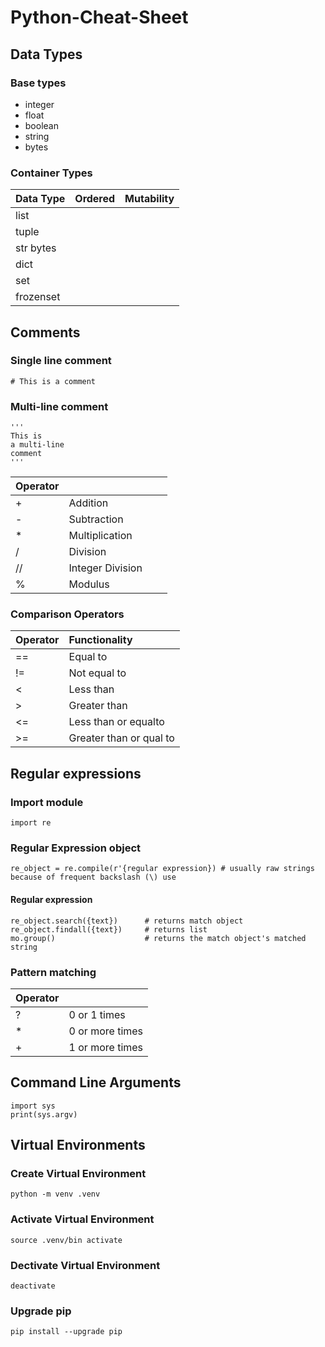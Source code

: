 # Python-Cheat-Sheet
## Data Types
### Base types

* integer
* float
* boolean
* string 
* bytes

### Container Types

| Data Type  |  Ordered |  Mutability  |
|:-----------|---|---|
| list|||
|tuple|||
|str bytes|||
|dict|||
|set|||
|frozenset|||
## Comments

### Single line comment
```{python}
# This is a comment
```
### Multi-line comment
```{python}
'''
This is
a multi-line
comment
'''
```
| Operator  |   |   |   |
|:---|:---|---|---|
|+|Addition|   |   |
|-|Subtraction|   |   |
|*|Multiplication|   |   |
|/|Division|   |   |
|//|Integer Division|   |   |
|%|Modulus   |   |   |

### Comparison Operators
| Operator  | Functionality|
|:---|:---|
|==|Equal to|
|!=|Not equal to|
|<|Less than|
|>|Greater than|
|<=|Less than or equalto|
|>=|Greater than or qual to|
## Regular expressions
### Import module
```{python}
import re
```
### Regular Expression object
```{python}
re_object = re.compile(r'{regular expression}) # usually raw strings because of frequent backslash (\) use
```
#### Regular expression 
```{python}
re_object.search({text})      # returns match object
re_object.findall({text})     # returns list
mo.group()                    # returns the match object's matched string
```
### Pattern matching

|Operator||
|:---|:---|
|?| 0 or 1 times|
|*| 0 or more times|
|+| 1 or more times|
## Command Line Arguments
```{python}
import sys
print(sys.argv)
```

## Virtual Environments
### Create Virtual Environment
```{bash}
python -m venv .venv
```

### Activate Virtual Environment
```{bash}
source .venv/bin activate
```
### Dectivate Virtual Environment
```{bash}
deactivate
```
### Upgrade pip


```{bash}
pip install --upgrade pip
```
